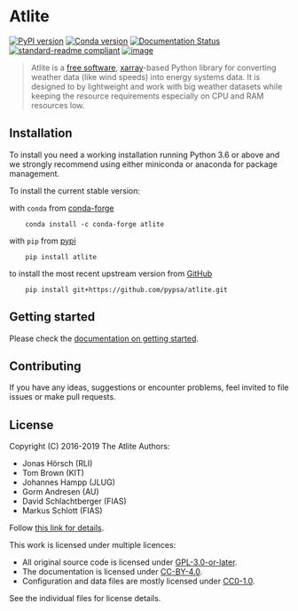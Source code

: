 <!--
SPDX-FileCopyrightText: 2016-2019 The Atlite Authors

SPDX-License-Identifier: CC-BY-4.0
-->


# Atlite

[![PyPI version](https://img.shields.io/pypi/v/atlite.svg)](https://pypi.python.org/pypi/atlite)
[![Conda version](https://img.shields.io/conda/vn/conda-forge/atlite.svg)](https://anaconda.org/conda-forge/atlite)
[![Documentation Status](https://readthedocs.org/projects/atlite/badge/?version=latest)](https://atlite.readthedocs.io/en/latest/?badge=latest)
[![standard-readme compliant](https://img.shields.io/badge/readme%20style-standard-brightgreen.svg?style=flat)](https://github.com/RichardLitt/standard-readme)
[![image](https://img.shields.io/pypi/l/atlite.svg)](License)

> Atlite is a [free software](http://www.gnu.org/philosophy/free-sw.en.html),
> [xarray](http://xarray.pydata.org/en/stable/)-based Python library for
> converting weather data (like wind speeds) into energy systems data. It
> is designed to by lightweight and work with big weather datasets while
> keeping the resource requirements especially on CPU and RAM resources
> low.

## Installation

To install you need a working installation running Python 3.6 or above
and we strongly recommend using either miniconda or anaconda for package
management.

To install the current stable version:

with `conda` from [conda-forge](https://anaconda.org/conda-forge/atlite)

```shell
    conda install -c conda-forge atlite
```

with `pip` from [pypi](https://pypi.org/project/atlite/>)

```shell
    pip install atlite
```

to install the most recent upstream version from [GitHub](https://github.com/pypsa/atlite)

```shell
    pip install git+https://github.com/pypsa/atlite.git
```

## Getting started

Please check the [documentation on getting started](https://atlite.readthedocs.io/en/latest/getting-started.html).

## Contributing

If you have any ideas, suggestions or encounter problems, feel invited
to file issues or make pull requests.

## License

Copyright (C) 2016-2019 The Atlite Authors:

* Jonas Hörsch (RLI)
* Tom Brown (KIT)
* Johannes Hampp (JLUG)
* Gorm Andresen (AU)
* David Schlachtberger (FIAS)
* Markus Schlott (FIAS)

Follow [this link for details](https://atlite.readthedocs.io/en/latest/contributing.html#contributiors-and-copyrights).

This work is licensed under multiple licences:

* All original source code is licensed under [GPL-3.0-or-later](LICENSES/GPL-3.0-or-later.txt).
* The documentation is licensed under [CC-BY-4.0](LICENSES/CC-BY-4.0.txt).
* Configuration and data files are mostly licensed under [CC0-1.0](LICENSES/CC0-1.0.txt).

See the individual files for license details.
